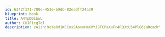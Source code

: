 ```yaml
---
id: 6342f171-780e-451e-b9db-82eadff24a39
blueprint: book
title: A4TpDDibwL
author: CUJFicgTql
description: zAiznj9eYe0djKCCosSAoxoHmXVYJSTCPaXuFr4RQJtU54PlG6suRomdrYz7LxxKZkeharx6wTijzeRQw7JUS0cKDItHHFzyp8AH
---
```

